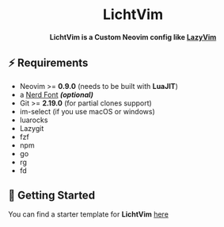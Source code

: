 <h1 align="center">
  LichtVim
</h1>

<h4 align="center">
  LichtVim is a Custom Neovim config like <a href="https://github.com/LazyVim/LazyVim">LazyVim</a>
</h4>

## ⚡️ Requirements

- Neovim >= **0.9.0** (needs to be built with **LuaJIT**)
- a [Nerd Font](https://www.nerdfonts.com/) **_(optional)_**
- Git >= **2.19.0** (for partial clones support)
- im-select (if you use macOS or windows)
- luarocks
- Lazygit
- fzf
- npm
- go
- rg
- fd

## 🚀 Getting Started

You can find a starter template for **LichtVim** [here](https://github.com/LazyVim/starter)
